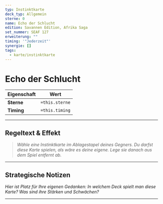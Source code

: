 ```yaml
---
typ: Instinktkarte
deck_typ: Allgemein
sterne: 0
name: Echo der Schlucht
edition: Savannen Edition, Afrika Saga
set_nummer: SEAF 127
erweiterung: ""
timing: '"Jederzeit"'
synergie: []
tags:
  - karte/instinktkarte
---
```


# Echo der Schlucht

| Eigenschaft | Wert |
|---|---|
| **Sterne** | `=this.sterne` |
| **Timing** | `=this.timing` |

---
## Regeltext & Effekt

> *Wähle eine Instinktkarte im Ablagestapel deines Gegners. Du darfst diese Karte spielen, als wäre es deine eigene. Lege sie danach aus dem Spiel entfernt ab.*

---
## Strategische Notizen

*Hier ist Platz für Ihre eigenen Gedanken: In welchem Deck spielt man diese Karte? Was sind ihre Stärken und Schwächen?*

---
